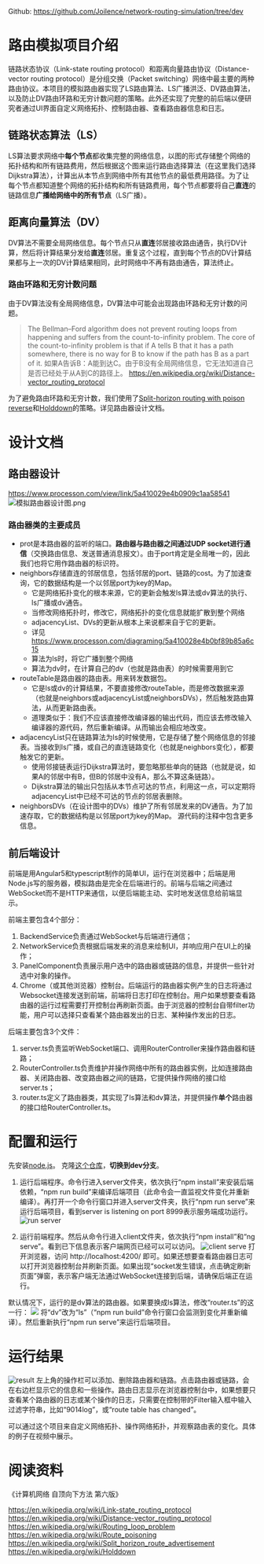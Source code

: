 Github: https://github.com/Joilence/network-routing-simulation/tree/dev
# 路由模拟项目介绍
链路状态协议（Link-state routing protocol）和距离向量路由协议（Distance-vector routing protocol）是分组交换（Packet switching）网络中最主要的两种路由协议。本项目的模拟路由器实现了LS路由算法、LS广播洪泛、DV路由算法，以及防止DV路由环路和无穷计数问题的策略。此外还实现了完整的前后端以便研究者通过UI界面自定义网络拓扑、控制路由器、查看路由器信息和日志。
## 链路状态算法（LS）
LS算法要求网络中**每个节点**都收集完整的网络信息，以图的形式存储整个网络的拓扑结构和所有链路费用，然后根据这个图来运行路由选择算法（在这里我们选择Dijkstra算法），计算出从本节点到网络中所有其他节点的最低费用路径。为了让每个节点都知道整个网络的拓扑结构和所有链路费用，每个节点都要将自己**直连**的链路信息**广播给网络中的所有节点**（LS广播）。

## 距离向量算法（DV）
DV算法不需要全局网络信息。每个节点只从**直连**邻居接收路由通告，执行DV计算，然后将计算结果分发给**直连**邻居。重复这个过程，直到每个节点的DV计算结果都与上一次的DV计算结果相同，此时网络中不再有路由通告，算法终止。

### 路由环路和无穷计数问题
由于DV算法没有全局网络信息，DV算法中可能会出现路由环路和无穷计数的问题。
> The Bellman–Ford algorithm does not prevent routing loops from happening and suffers from the count-to-infinity problem. The core of the count-to-infinity problem is that if A tells B that it has a path somewhere, there is no way for B to know if the path has B as a part of it.
如果A告诉B：A能到达C。由于B没有全局网络信息，它无法知道自己是否已经处于从A到C的路径上。
> https://en.wikipedia.org/wiki/Distance-vector_routing_protocol

为了避免路由环路和无穷计数，我们使用了[Split-horizon routing with poison reverse](https://en.wikipedia.org/wiki/Split_horizon_route_advertisement)和[Holddown](https://en.wikipedia.org/wiki/Holddown)的策略。详见路由器设计文档。

# 设计文档
## 路由器设计
https://www.processon.com/view/link/5a410029e4b0909c1aa58541
![模拟路由器设计图.png](http://upload-images.jianshu.io/upload_images/4888929-65af2c69ba45daab.png?imageMogr2/auto-orient/strip%7CimageView2/2/w/1240)

### 路由器类的主要成员
* prot是本路由器的监听的端口。**路由器与路由器之间通过UDP socket进行通信**（交换路由信息、发送普通消息报文）。由于port肯定是全局唯一的，因此我们也将它用作路由器的标识符。
* neighbors存储直连的邻居信息，包括邻居的port、链路的cost。为了加速查询，它的数据结构是一个以邻居port为key的Map。
    * 它是网络拓扑变化的根本来源，它的更新会触发ls算法或dv算法的执行、ls广播或dv通告。
    * 当修改网络拓扑时，修改它，网络拓扑的变化信息就能扩散到整个网络
    * adjacencyList、DVs的更新从根本上来说都来自于它的更新。
    * 详见 https://www.processon.com/diagraming/5a410028e4b0bf89b85a6c15
    * 算法为ls时，将它广播到整个网络
    * 算法为dv时，在计算自己的dv（也就是路由表）的时候需要用到它
* routeTable是路由器的路由表。用来转发数据包。
    * 它是ls或dv的计算结果，不要直接修改routeTable，而是修改数据来源（也就是neighbors或adjacencyList或neighborsDVs），然后触发路由算法，从而更新路由表。
    * 道理类似于：我们不应该直接修改编译器的输出代码，而应该去修改输入编译器的源代码，然后重新编译。从而输出会相应地改变。
* adjacencyList只在链路算法为ls的时候使用，它是存储了整个网络信息的邻接表。当接收到ls广播，或自己的直连链路变化（也就是neighbors变化），都要触发它的更新。
    * 使用邻接链表运行Dijkstra算法时，要忽略那些单向的链路（也就是说，如果A的邻居中有B，但B的邻居中没有A，那么不算这条链路）。
    * Dijkstra算法的输出只包括从本节点可达的节点，利用这一点，可以定期将adjacencyList中已经不可达的节点的邻居表删除。
* neighborsDVs（在设计图中的DVs）维护了所有邻居发来的DV通告。为了加速存取，它的数据结构是以邻居port为key的Map。
源代码的注释中包含更多信息。
    
   


## 前后端设计
前端是用Angular5和typescript制作的简单UI，运行在浏览器中；后端是用Node.js写的服务器，模拟路由是完全在后端进行的。前端与后端之间通过WebSocket而不是HTTP来通信，以便后端能主动、实时地发送信息给前端显示。

前端主要包含4个部分：
1. BackendService负责通过WebSocket与后端进行通信；
2. NetworkService负责根据后端发来的消息来绘制UI，并响应用户在UI上的操作；
3. PanelComponent负责展示用户选中的路由器或链路的信息，并提供一些针对选中对象的操作。
4. Chrome（或其他浏览器）控制台。后端运行的路由器实例产生的日志将通过Websocket连接发送到前端，前端将日志打印在控制台。用户如果想要查看路由器的运行过程需要打开控制台再刷新页面。由于浏览器的控制台自带filter功能，用户可以选择只查看某个路由器发出的日志、某种操作发出的日志。

后端主要包含3个文件：
1. server.ts负责监听WebSocket端口、调用RouterController来操作路由器和链路；
2. RouterController.ts负责维护并操作网络中所有的路由器实例，比如连接路由器、关闭路由器、改变路由器之间的链路，它提供操作网络的接口给server.ts；
3. router.ts定义了路由器类，其实现了ls算法和dv算法，并提供操作**单个**路由器的接口给RouterController.ts。

# 配置和运行
先安装[node.js](https://nodejs.org/en/)。
克隆[这个仓库](https://github.com/Joilence/network-routing-simulation)，**切换到dev分支**。
1. 运行后端程序。命令行进入server文件夹，依次执行“npm install”来安装后端依赖，“npm run build”来编译后端项目（此命令会一直监视文件变化并重新编译）。再打开一个命令行窗口并进入server文件夹，执行“npm run serve”来运行后端项目，看到server is listening on port 8999表示服务端成功运行。
![run server](http://upload-images.jianshu.io/upload_images/4888929-1d6bd48aa1c7f075.png?imageMogr2/auto-orient/strip%7CimageView2/2/w/1240)

2. 运行前端程序。然后从命令行进入client文件夹，依次执行“npm install”和“ng serve”。看到已下信息表示客户端网页已经可以可以访问。
![client serve](http://upload-images.jianshu.io/upload_images/4888929-d9ac891cdd47d981.png?imageMogr2/auto-orient/strip%7CimageView2/2/w/1240)
打开浏览器，访问 http://localhost:4200/ 即可。如果还想要查看路由器日志可以打开浏览器控制台并刷新页面。如果出现“socket发生错误，点击确定刷新页面”弹窗，表示客户端无法通过WebSocket连接到后端，请确保后端正在运行。

默认情况下，运行的是dv算法的路由器。如果要换成ls算法，修改“router.ts”的这一行：
![](http://upload-images.jianshu.io/upload_images/4888929-3089f674d27a12ef.png?imageMogr2/auto-orient/strip%7CimageView2/2/w/1240)
将“dv”改为“ls”（“npm run build”命令行窗口会监测到变化并重新编译）。然后重新执行“npm run serve”来运行后端项目。

# 运行结果
![result](http://upload-images.jianshu.io/upload_images/4888929-9421a6fc4b01203c.png?imageMogr2/auto-orient/strip%7CimageView2/2/w/1240)
左上角的操作栏可以添加、删除路由器和链路。点击路由器或链路，会在右边栏显示它的信息和一些操作。路由日志显示在浏览器控制台中，如果想要只查看某个路由器的日志或某个操作的日志，只需要在控制带的Filter输入框中输入过滤字符串，比如“9014log”，或“route table has changed”。

可以通过这个项目来自定义网络拓扑、操作网络拓扑，并观察路由表的变化。具体的例子在视频中展示。

# 阅读资料
《计算机网络 自顶向下方法 第六版》

https://en.wikipedia.org/wiki/Link-state_routing_protocol
https://en.wikipedia.org/wiki/Distance-vector_routing_protocol
https://en.wikipedia.org/wiki/Routing_loop_problem
https://en.wikipedia.org/wiki/Route_poisoning
https://en.wikipedia.org/wiki/Split_horizon_route_advertisement
https://en.wikipedia.org/wiki/Holddown
